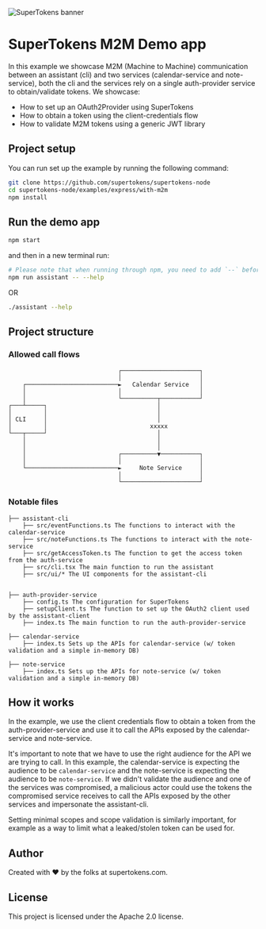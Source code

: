 ![SuperTokens banner](https://raw.githubusercontent.com/supertokens/supertokens-logo/master/images/Artboard%20%E2%80%93%2027%402x.png)

# SuperTokens M2M Demo app

In this example we showcase M2M (Machine to Machine) communication between an assistant (cli) and two services (calendar-service and note-service), both the cli and the services rely on a single auth-provider service to obtain/validate tokens. We showcase:

-   How to set up an OAuth2Provider using SuperTokens
-   How to obtain a token using the client-credentials flow
-   How to validate M2M tokens using a generic JWT library

## Project setup

You can run set up the example by running the following command:

```bash
git clone https://github.com/supertokens/supertokens-node
cd supertokens-node/examples/express/with-m2m
npm install
```

## Run the demo app

```bash
npm start
```

and then in a new terminal run:

```bash
# Please note that when running through npm, you need to add `--` before the argument list passed to the assistant cli
npm run assistant -- --help
```

OR

```bash
./assistant --help
```

## Project structure

### Allowed call flows

```
                               ┌──────────────────────┐
                               │                      │
    ┌──────────────────────────►   Calendar Service   │
    │                          │                      │
    │                          └──────────┬───────────┘
┌───┴─────┐                               │
│         │                               │
│ CLI     │                               │
│         │                             xxxxx
└───┬─────┘                               │
    │                                     │
    │                                     │
    │                          ┌──────────▼───────────┐
    │                          │                      │
    └──────────────────────────►     Note Service     │
                               │                      │
                               └──────────────────────┘
```

### Notable files

```
├── assistant-cli
    ├── src/eventFunctions.ts The functions to interact with the calendar-service
    ├── src/noteFunctions.ts The functions to interact with the note-service
    ├── src/getAccessToken.ts The function to get the access token from the auth-service
    ├── src/cli.tsx The main function to run the assistant
    ├── src/ui/* The UI components for the assistant-cli


├── auth-provider-service
    ├── config.ts The configuration for SuperTokens
    ├── setupClient.ts The function to set up the OAuth2 client used by the assistant-client
    ├── index.ts The main function to run the auth-provider-service

├── calendar-service
    ├── index.ts Sets up the APIs for calendar-service (w/ token validation and a simple in-memory DB)

├── note-service
    ├── index.ts Sets up the APIs for note-service (w/ token validation and a simple in-memory DB)
```

## How it works

In the example, we use the client credentials flow to obtain a token from the auth-provider-service and use it to call the APIs exposed by the calendar-service and note-service.

It's important to note that we have to use the right audience for the API we are trying to call. In this example, the calendar-service is expecting the audience to be `calendar-service` and the note-service is expecting the audience to be `note-service`. If we didn't validate the audience and one of the services was compromised, a malicious actor could use the tokens the compromised service receives to call the APIs exposed by the other services and impersonate the assistant-cli.

Setting minimal scopes and scope validation is similarly important, for example as a way to limit what a leaked/stolen token can be used for.

## Author

Created with :heart: by the folks at supertokens.com.

## License

This project is licensed under the Apache 2.0 license.
